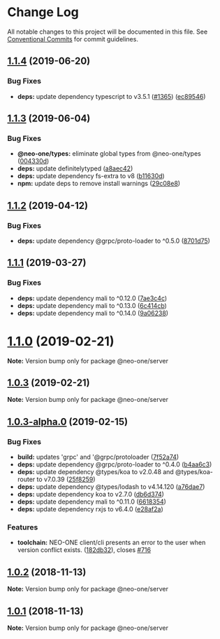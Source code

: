 # Change Log

All notable changes to this project will be documented in this file.
See [Conventional Commits](https://conventionalcommits.org) for commit guidelines.

## [1.1.4](https://github.com/neo-one-suite/neo-one/compare/@neo-one/server@1.1.3...@neo-one/server@1.1.4) (2019-06-20)


### Bug Fixes

* **deps:** update dependency typescript to v3.5.1 ([#1365](https://github.com/neo-one-suite/neo-one/issues/1365)) ([ec89546](https://github.com/neo-one-suite/neo-one/commit/ec89546))





## [1.1.3](https://github.com/neo-one-suite/neo-one/compare/@neo-one/server@1.1.2...@neo-one/server@1.1.3) (2019-06-04)


### Bug Fixes

* **@neo-one/types:** eliminate global types from @neo-one/types ([004330d](https://github.com/neo-one-suite/neo-one/commit/004330d))
* **deps:** update definitelytyped ([a8aec42](https://github.com/neo-one-suite/neo-one/commit/a8aec42))
* **deps:** update dependency fs-extra to v8 ([b11630d](https://github.com/neo-one-suite/neo-one/commit/b11630d))
* **npm:** update deps to remove install warnings ([29c08e8](https://github.com/neo-one-suite/neo-one/commit/29c08e8))





## [1.1.2](https://github.com/neo-one-suite/neo-one/compare/@neo-one/server@1.1.1...@neo-one/server@1.1.2) (2019-04-12)


### Bug Fixes

* **deps:** update dependency @grpc/proto-loader to ^0.5.0 ([8701d75](https://github.com/neo-one-suite/neo-one/commit/8701d75))





## [1.1.1](https://github.com/neo-one-suite/neo-one/compare/@neo-one/server@1.1.0...@neo-one/server@1.1.1) (2019-03-27)


### Bug Fixes

* **deps:** update dependency mali to ^0.12.0 ([7ae3c4c](https://github.com/neo-one-suite/neo-one/commit/7ae3c4c))
* **deps:** update dependency mali to ^0.13.0 ([6c414cb](https://github.com/neo-one-suite/neo-one/commit/6c414cb))
* **deps:** update dependency mali to ^0.14.0 ([9a06238](https://github.com/neo-one-suite/neo-one/commit/9a06238))





# [1.1.0](https://github.com/neo-one-suite/neo-one/compare/@neo-one/server@1.0.3...@neo-one/server@1.1.0) (2019-02-21)

**Note:** Version bump only for package @neo-one/server





## [1.0.3](https://github.com/neo-one-suite/neo-one/compare/@neo-one/server@1.0.3-alpha.0...@neo-one/server@1.0.3) (2019-02-21)

**Note:** Version bump only for package @neo-one/server





## [1.0.3-alpha.0](https://github.com/neo-one-suite/neo-one/compare/@neo-one/server@1.0.2...@neo-one/server@1.0.3-alpha.0) (2019-02-15)


### Bug Fixes

* **build:** updates 'grpc' and '@grpc/protoloader ([7f52a74](https://github.com/neo-one-suite/neo-one/commit/7f52a74))
* **deps:** update dependency @grpc/proto-loader to ^0.4.0 ([b4aa6c3](https://github.com/neo-one-suite/neo-one/commit/b4aa6c3))
* **deps:** update dependency @types/koa to v2.0.48 and @types/koa-router to v7.0.39 ([25f8259](https://github.com/neo-one-suite/neo-one/commit/25f8259))
* **deps:** update dependency @types/lodash to v4.14.120 ([a76dae7](https://github.com/neo-one-suite/neo-one/commit/a76dae7))
* **deps:** update dependency koa to v2.7.0 ([db6d374](https://github.com/neo-one-suite/neo-one/commit/db6d374))
* **deps:** update dependency mali to ^0.11.0 ([6618354](https://github.com/neo-one-suite/neo-one/commit/6618354))
* **deps:** update dependency rxjs to v6.4.0 ([e28af2a](https://github.com/neo-one-suite/neo-one/commit/e28af2a))


### Features

* **toolchain:** NEO-ONE client/cli presents an error to the user when version conflict exists. ([182db32](https://github.com/neo-one-suite/neo-one/commit/182db32)), closes [#716](https://github.com/neo-one-suite/neo-one/issues/716)





## [1.0.2](https://github.com/neo-one-suite/neo-one/compare/@neo-one/server@1.0.1...@neo-one/server@1.0.2) (2018-11-13)

**Note:** Version bump only for package @neo-one/server





## [1.0.1](https://github.com/neo-one-suite/neo-one/compare/@neo-one/server@1.0.0...@neo-one/server@1.0.1) (2018-11-13)

**Note:** Version bump only for package @neo-one/server
